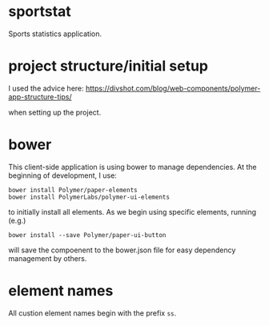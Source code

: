 # sportstat
Sports statistics application.


# project structure/initial setup

I used the advice here:
https://divshot.com/blog/web-components/polymer-app-structure-tips/

when setting up the project.


# bower

This client-side application is using bower to manage dependencies.
At the beginning of development, I use:

    bower install Polymer/paper-elements
    bower install PolymerLabs/polymer-ui-elements

to initially install all elements. As we begin using specific elements,
running (e.g.)

    bower install --save Polymer/paper-ui-button

will save the compoenent to the bower.json file for easy dependency management
by others.

# element names

All custion element names begin with the prefix `ss`.
